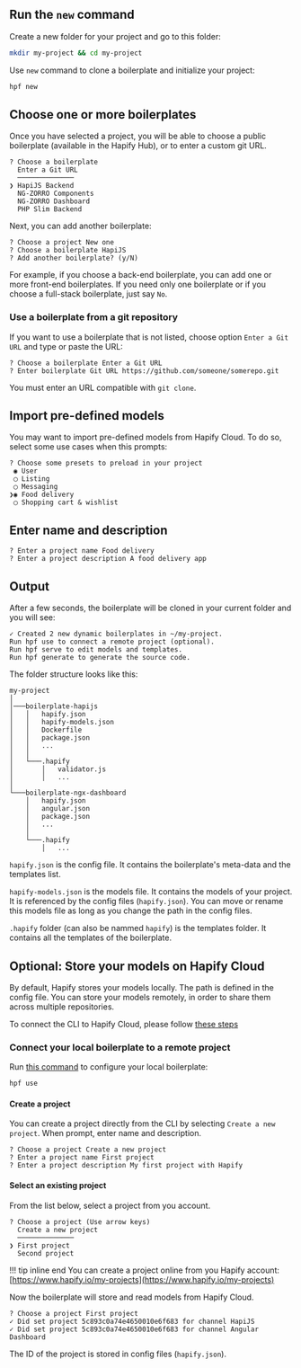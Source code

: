 ## Run the `new` command

Create a new folder for your project and go to this folder:

```bash
mkdir my-project && cd my-project
```

Use `new` command to clone a boilerplate and initialize your project:

```bash
hpf new
```

## Choose one or more boilerplates

Once you have selected a project, you will be able to choose a public boilerplate (available in the Hapify Hub), or to enter a custom git URL.

```
? Choose a boilerplate 
  Enter a Git URL 
  ──────────────
❯ HapiJS Backend 
  NG-ZORRO Components 
  NG-ZORRO Dashboard 
  PHP Slim Backend 
```

Next, you can add another boilerplate:

```
? Choose a project New one
? Choose a boilerplate HapiJS
? Add another boilerplate? (y/N)
```

For example, if you choose a back-end boilerplate, you can add one or more front-end boilerplates.
If you need only one boilerplate or if you choose a full-stack boilerplate, just say `No`.

### Use a boilerplate from a git repository

If you want to use a boilerplate that is not listed, choose option `Enter a Git URL` and type or paste the URL:

```
? Choose a boilerplate Enter a Git URL
? Enter boilerplate Git URL https://github.com/someone/somerepo.git
```

You must enter an URL compatible with `git clone`.

## Import pre-defined models

You may want to import pre-defined models from Hapify Cloud.
To do so, select some use cases when this prompts:

```
? Choose some presets to preload in your project 
 ◉ User
 ◯ Listing
 ◯ Messaging
❯◉ Food delivery
 ◯ Shopping cart & wishlist
```

## Enter name and description

```
? Enter a project name Food delivery
? Enter a project description A food delivery app
```

## Output

After a few seconds, the boilerplate will be cloned in your current folder and you will see:

```
✓ Created 2 new dynamic boilerplates in ~/my-project.
Run hpf use to connect a remote project (optional).
Run hpf serve to edit models and templates.
Run hpf generate to generate the source code.
```

The folder structure looks like this:

```
my-project
│
│───boilerplate-hapijs
│   │   hapify.json
│   │   hapify-models.json
│   │   Dockerfile
│   │   package.json
│   │   ...
│   │   
│   └───.hapify
│       │   validator.js
│       │   ...
│ 
└───boilerplate-ngx-dashboard
    │   hapify.json
    │   angular.json
    │   package.json
    │   ...
    │   
    └───.hapify
        │   ...
```

`hapify.json` is the config file. It contains the boilerplate's meta-data and the templates list.

`hapify-models.json` is the models file. It contains the models of your project.
It is referenced by the config files (`hapify.json`).
You can move or rename this models file as long as you change the path in the config files.

`.hapify` folder (can also be nammed `hapify`) is the templates folder. It contains all the templates of the boilerplate.

## **Optional**: Store your models on Hapify Cloud

By default, Hapify stores your models locally. The path is defined in the config file.
You can store your models remotely, in order to share them across multiple repositories.

To connect the CLI to Hapify Cloud, please follow [these steps](../../installation/#optional-connect-the-cli-to-hapify-cloud)

### Connect your local boilerplate to a remote project

Run [this command](../../reference/cli/#define-project-to-use-in-a-boilerplate-channel) to configure your local boilerplate:

```bash
hpf use
```

#### Create a project

You can create a project directly from the CLI by selecting `Create a new project`.
When prompt, enter name and description.

```
? Choose a project Create a new project
? Enter a project name First project
? Enter a project description My first project with Hapify
```

#### Select an existing project

From the list below, select a project from you account.

```
? Choose a project (Use arrow keys)
  Create a new project 
  ──────────────
❯ First project
  Second project
```

!!! tip inline end
    You can create a project online from you Hapify account: [https://www.hapify.io/my-projects](https://www.hapify.io/my-projects)

Now the boilerplate will store and read models from Hapify Cloud.

```
? Choose a project First project
✓ Did set project 5c893c0a74e4650010e6f683 for channel HapiJS
✓ Did set project 5c893c0a74e4650010e6f683 for channel Angular Dashboard
```

The ID of the project is stored in config files (`hapify.json`).

